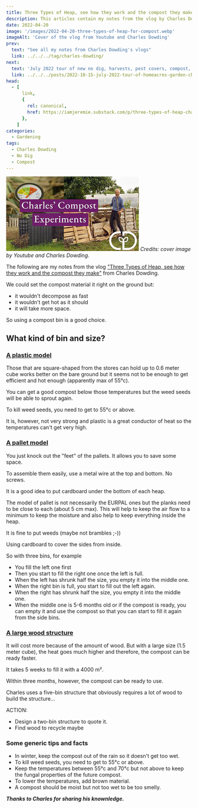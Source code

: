```yaml
---
title: Three Types of Heap, see how they work and the compost they make, by Charles Dowding
description: This articles contain my notes from the vlog by Charles Dowding
date: 2022-04-20
image: '/images/2022-04-20-three-types-of-heap-for-compost.webp'
imageAlt: 'Cover of the vlog from Youtube and Charles Dowding'
prev:
  text: "See all my notes from Charles Dowding's vlogs"
  link: ../../../tag/charles-dowding/
next:
  text: 'July 2022 tour of new no dig, harvests, pest covers, compost, watering, by Charles Dowding'
  link: ../../../posts/2022-10-15-july-2022-tour-of-homeacres-garden-charles-dowding/
head:
  - [
      link,
      {
        rel: canonical,
        href: https://iamjeremie.substack.com/p/three-types-of-heap-charles-dowding,
      },
    ]
categories:
  - Gardening
tags:
  - Charles Dowding
  - No Dig
  - Compost
---
```


![Cover of the vlog from Youtube and Charles Dowding](/images/2022-04-20-three-types-of-heap-for-compost.webp)
_Credits: cover image by Youtube and Charles Dowding._

The following are my notes from the vlog ["Three Types of Heap, see how they work and the compost they make"](https://www.youtube.com/watch?v=b7Aa525oW34) from Charles Dowding.

We could set the compost material it right on the ground but:

- it wouldn't decompose as fast
- it wouldn't get hot as it should
- it will take more space.

So using a compost bin is a good choice.

## What kind of bin and size?

### [A plastic model](https://www.youtube.com/watch?v=b7Aa525oW34&t=203s)

Those that are square-shaped from the stores can hold up to 0.6 meter cube works better on the bare ground but it seems not to be enough to get efficient and hot enough (apparently max of 55°c).

You can get a good compost below those temperatures but the weed seeds will be able to sprout again.

To kill weed seeds, you need to get to 55°c or above.

It is, however, not very strong and plastic is a great conductor of heat so the temperatures can't get very high.

### [A pallet model](https://www.youtube.com/watch?v=b7Aa525oW34&t=339s)

You just knock out the "feet" of the pallets. It allows you to save some space.

To assemble them easily, use a metal wire at the top and bottom. No screws.

It is a good idea to put cardboard under the bottom of each heap.

The model of pallet is not necessarily the EURPAL ones but the planks need to be close to each (about 5 cm max). This will help to keep the air flow to a minimum to keep the moisture and also help to keep everything inside the heap.

It is fine to put weeds (maybe not brambles ;-))

Using cardboard to cover the sides from inside.

So with three bins, for example

- You fill the left one first
- Then you start to fill the right one once the left is full.
- When the left has shrunk half the size, you empty it into the middle one.
- When the right bin is full, you start to fill out the left again.
- When the right has shrunk half the size, you empty it into the middle one.
- When the middle one is 5-6 months old or if the compost is ready, you can empty it and use the compost so that you can start to fill it again from the side bins.

### [A large wood structure](https://www.youtube.com/watch?v=b7Aa525oW34&t=855s)

It will cost more because of the amount of wood.
But with a large size (1.5 meter cube), the heat goes much higher and therefore, the compost can be ready faster.

It takes 5 weeks to fill it with a 4000 m².

Within three months, however, the compost can be ready to use.

Charles uses a five-bin structure that obviously requires a lot of wood to build the structure...

ACTION:

- Design a two-bin structure to quote it.
- Find wood to recycle maybe

### Some generic tips and facts

- In winter, keep the compost out of the rain so it doesn't get too wet.
- To kill weed seeds, you need to get to 55°c or above.
- Keep the temperatures between 55°c and 70°c but not above to keep the fungal properties of the future compost.
- To lower the temperatures, add brown material.
- A compost should be moist but not too wet to be too smelly.

**_Thanks to Charles for sharing his knownledge._**

